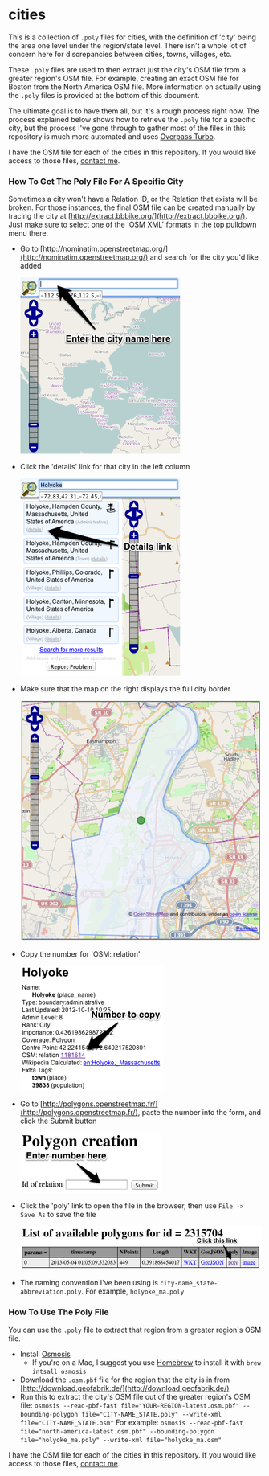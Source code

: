 # cities

This is a collection of `.poly` files for cities, with the definition of 'city' being the area one level under the region/state level. There isn't a whole lot of concern here for discrepancies between cities, towns, villages, etc.

These `.poly` files are used to then extract just the city's OSM file from a greater region's OSM file. For example, creating an exact OSM file for Boston from the North America OSM file. More information on actually using the `.poly` files is provided at the bottom of this document.

The ultimate goal is to have them all, but it's a rough process right now. The process explained below shows how to retrieve the `.poly` file for a specific city, but the process I've gone through to gather most of the files in this repository is much more automated and uses [Overpass Turbo](http://overpass-turbo.eu/).

I have the OSM file for each of the cities in this repository. If you would like access to those files, [contact me](http://jameschevalier.us/contact).

### How To Get The Poly File For A Specific City

Sometimes a city won't have a Relation ID, or the Relation that exists will be broken. For those instances, the final OSM file can be created manually by tracing the city at [http://extract.bbbike.org/](http://extract.bbbike.org/). Just make sure to select one of the 'OSM XML' formats in the top pulldown menu there.

* Go to [http://nominatim.openstreetmap.org/](http://nominatim.openstreetmap.org/) and search for the city you'd like added

    ![](images/howto1.png)

* Click the 'details' link for that city in the left column

    ![](images/howto2.png)

* Make sure that the map on the right displays the full city border

    ![](images/howto3.png)

* Copy the number for 'OSM: relation'

    ![](images/howto4.png)

* Go to [http://polygons.openstreetmap.fr/](http://polygons.openstreetmap.fr/), paste the number into the form, and click the Submit button

    ![](images/howto5.png)

* Click the 'poly' link to open the file in the browser, then use `File -> Save As` to save the file

    ![](images/howto6.png)

* The naming convention I've been using is `city-name_state-abbreviation.poly`. For example, `holyoke_ma.poly`

### How To Use The Poly File

You can use the `.poly` file to extract that region from a greater region's OSM file.

* Install [Osmosis](http://wiki.openstreetmap.org/wiki/Osmosis)
    * If you're on a Mac, I suggest you use [Homebrew](http://mxcl.github.io/homebrew/) to install it with `brew intsall osmosis`
* Download the `.osm.pbf` file for the region that the city is in from [http://download.geofabrik.de/](http://download.geofabrik.de/)
* Run this to extract the city's OSM file out of the greater region's OSM file:
`osmosis --read-pbf-fast file="YOUR-REGION-latest.osm.pbf" --bounding-polygon file="CITY-NAME_STATE.poly" --write-xml file="CITY-NAME_STATE.osm"`
For example:
`osmosis --read-pbf-fast file="north-america-latest.osm.pbf" --bounding-polygon file="holyoke_ma.poly" --write-xml file="holyoke_ma.osm"`

I have the OSM file for each of the cities in this repository. If you would like access to those files, [contact me](http://jameschevalier.us/contact).
